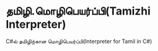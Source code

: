 # தமிழி.மொழிபெயர்ப்பி(Tamizhi Interpreter)
C#ல் தமிழிற்கான மொழிபெயர்ப்பி(Interpreter for Tamil in C#)
